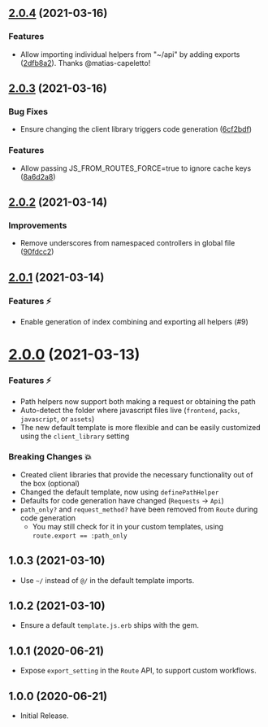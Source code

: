 ## [2.0.4](https://github.com/ElMassimo/js_from_routes/compare/js_from_routes@2.0.3...js_from_routes@2.0.4) (2021-03-16)

### Features

* Allow importing individual helpers from "~/api" by adding exports ([2dfb8a2](https://github.com/ElMassimo/js_from_routes/commit/2dfb8a27d182376d75f0b037258bc772553e43f3)). Thanks @matias-capeletto!


## [2.0.3](https://github.com/ElMassimo/js_from_routes/compare/js_from_routes@2.0.2...js_from_routes@2.0.3) (2021-03-16)


### Bug Fixes

* Ensure changing the client library triggers code generation ([6cf2bdf](https://github.com/ElMassimo/js_from_routes/commit/6cf2bdf4896dafe0d1e80668551665c46bfcadc6))


### Features

* Allow passing JS_FROM_ROUTES_FORCE=true to ignore cache keys ([8a6d2a8](https://github.com/ElMassimo/js_from_routes/commit/8a6d2a807e0a9926c6b24e1fc9127f917ec0ed5d))



## [2.0.2](https://github.com/ElMassimo/js_from_routes/compare/js_from_routes@2.0.1...js_from_routes@2.0.2) (2021-03-14)

### Improvements

- Remove underscores from namespaced controllers in global file ([90fdcc2](https://github.com/ElMassimo/js_from_routes/commit/90fdcc2))

## [2.0.1](https://github.com/ElMassimo/js_from_routes/compare/js_from_routes@2.0.0...js_from_routes@2.0.1) (2021-03-14)

### Features ⚡️

- Enable generation of index combining and exporting all helpers (#9)

# [2.0.0](https://github.com/ElMassimo/js_from_routes/compare/v1.0.3...js_from_routes@2.0.0) (2021-03-13)

### Features ⚡️

- Path helpers now support both making a request or obtaining the path
- Auto-detect the folder where javascript files live (`frontend`, `packs`, `javascript`, or `assets`)
- The new default template is more flexible and can be easily customized using the `client_library` setting

### Breaking Changes 💥

- Created client libraries that provide the necessary functionality out of the box (optional)
- Changed the default template, now using `definePathHelper`
- Defaults for code generation have changed (`Requests` → `Api`)
- `path_only?` and `request_method?` have been removed from `Route` during code generation
  - You may still check for it in your custom templates, using `route.export == :path_only`

## 1.0.3 (2021-03-10) ##

*   Use `~/` instead of `@/` in the default template imports.


## 1.0.2 (2021-03-10) ##

*   Ensure a default `template.js.erb` ships with the gem.


## 1.0.1 (2020-06-21) ##

*   Expose `export_setting` in the `Route` API, to support custom workflows.


## 1.0.0 (2020-06-21) ##

*   Initial Release.

